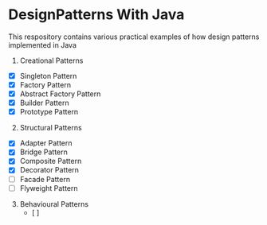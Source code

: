 # DesignPatterns With Java

This respository contains various practical examples of how design patterns implemented in Java

1. Creational Patterns

- [x] Singleton Pattern
- [x] Factory Pattern
- [x] Abstract Factory Pattern
- [x] Builder Pattern
- [x] Prototype Pattern

2. Structural Patterns

- [x] Adapter Pattern
- [x] Bridge Pattern
- [x] Composite Pattern
- [x] Decorator Pattern
- [ ] Facade Pattern
- [ ] Flyweight Pattern

3. Behavioural Patterns
    - [ ]

